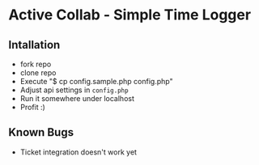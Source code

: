 # Active Collab - Simple Time Logger

## Intallation

 * fork repo
 * clone repo
 * Execute "$ cp config.sample.php config.php"
 * Adjust api settings in `config.php`
 * Run it somewhere under localhost
 * Profit :)

## Known Bugs

 * Ticket integration doesn't work yet
